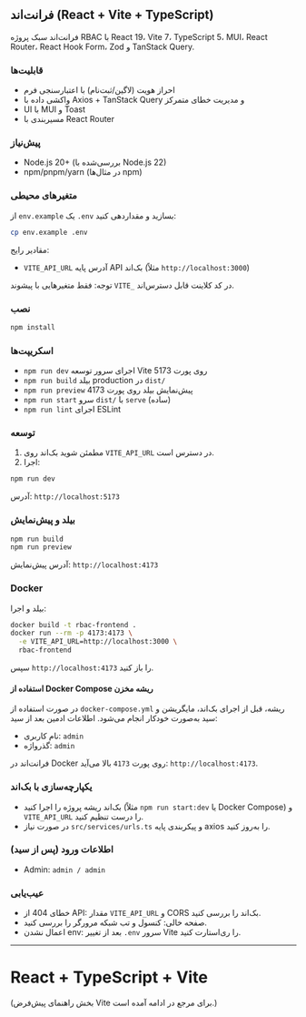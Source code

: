 ## فرانت‌اند (React + Vite + TypeScript)

فرانت‌اند سبک پروژه RBAC با React 19، Vite 7، TypeScript 5، MUI، React Router، React Hook Form، Zod و TanStack Query.

### قابلیت‌ها
- احراز هویت (لاگین/ثبت‌نام) با اعتبارسنجی فرم
- واکشی داده با Axios + TanStack Query و مدیریت خطای متمرکز
- UI با MUI و Toast
- مسیربندی با React Router

### پیش‌نیاز
- Node.js 20+ (بررسی‌شده با Node.js 22)
- npm/pnpm/yarn (در مثال‌ها npm)

### متغیرهای محیطی
از `env.example` یک `.env` بسازید و مقداردهی کنید:
```bash
cp env.example .env
```
مقادیر رایج:
- `VITE_API_URL` آدرس پایه API بک‌اند (مثلاً `http://localhost:3000`)

توجه: فقط متغیرهایی با پیشوند `VITE_` در کد کلاینت قابل دسترس‌اند.

### نصب
```bash
npm install
```

### اسکریپت‌ها
- `npm run dev` اجرای سرور توسعه Vite روی پورت 5173
- `npm run build` بیلد production در `dist/`
- `npm run preview` پیش‌نمایش بیلد روی پورت 4173
- `npm run start` سرو `dist/` با `serve` (ساده)
- `npm run lint` اجرای ESLint

### توسعه
1) مطمئن شوید بک‌اند روی `VITE_API_URL` در دسترس است.
2) اجرا:
```bash
npm run dev
```
آدرس: `http://localhost:5173`

### بیلد و پیش‌نمایش
```bash
npm run build
npm run preview
```
آدرس پیش‌نمایش: `http://localhost:4173`

### Docker
بیلد و اجرا:
```bash
docker build -t rbac-frontend .
docker run --rm -p 4173:4173 \
  -e VITE_API_URL=http://localhost:3000 \
  rbac-frontend
```
سپس `http://localhost:4173` را باز کنید.

#### استفاده از Docker Compose ریشه مخزن
در صورت استفاده از `docker-compose.yml` ریشه، قبل از اجرای بک‌اند، مایگریشن و سید به‌صورت خودکار انجام می‌شود. اطلاعات ادمین بعد از سید:
- نام کاربری: `admin`
- گذرواژه: `admin`

فرانت‌اند در Docker روی پورت `4173` بالا می‌آید: `http://localhost:4173`.

### یکپارچه‌سازی با بک‌اند
- بک‌اند ریشه پروژه را اجرا کنید (مثلاً `npm run start:dev` یا Docker Compose) و `VITE_API_URL` را درست تنظیم کنید.
- در صورت نیاز `src/services/urls.ts` و پیکربندی پایه axios را به‌روز کنید.

### اطلاعات ورود (پس از سید)
- Admin: `admin / admin`

### عیب‌یابی
- خطای 404 از API: مقدار `VITE_API_URL` و CORS بک‌اند را بررسی کنید.
- صفحه خالی: کنسول و تب شبکه مرورگر را بررسی کنید.
- اعمال نشدن env: بعد از تغییر `.env` سرور Vite را ری‌استارت کنید.

---

# React + TypeScript + Vite
(بخش راهنمای پیش‌فرض Vite برای مرجع در ادامه آمده است.)

